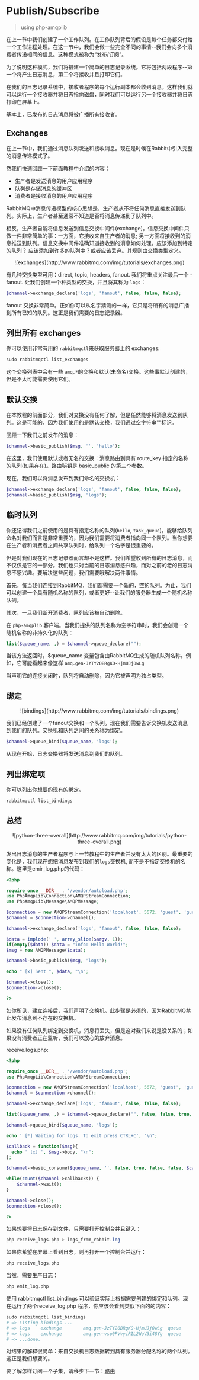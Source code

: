 # Publish/Subscribe

> using php-amqplib

在上一节中我们创建了一个工作队列。在工作队列背后的假设是每个任务都交付给一个工作进程处理。在这一节中，我们会做一些完全不同的事情--我们会向多个消费者传递相同的信息。这种模式被称为“发布/订阅”。

为了说明这种模式，我们将搭建一个简单的日志记录系统。它将包括两段程序--第一个将产生日志消息，第二个将接收并且打印它们。

在我们的日志记录系统中，接收者程序的每个运行副本都会收到消息。这样我们就可以运行一个接收器并将日志指向磁盘，同时我们可以运行另一个接收器并将日志打印在屏幕上。

基本上，已发布的日志消息将被广播所有接收者。

## Exchanges

在上一节中，我们通过消息队列发送和接收消息。现在是时候在Rabbit中引入完整的消息传递模式了。

然我们快速回顾一下前面教程中介绍的内容：

+ 生产者是发送消息的用户应用程序
+ 队列是存储消息的缓冲区
+ 消费者是接收消息的用户应用程序

RabbitMQ中消息传递模型的核心思想是，生产者从不将任何消息直接发送到队列。实际上，生产者甚至通常不知道是否将消息传递到了队列中。

相反，生产者自能将信息发送到信息交换中间件(exchange)。信息交换中间件只做一件非常简单的事：一方面，它接收来自生产者的消息; 另一方面将接收到的消息推送到队列。信息交换中间件准确知道接收到的消息如何处理。应该添加到特定的队列？ 应该添加到许多的队列中？或者应该丢弃。其规则由交换类型定义。

<center>![exchanges](http://www.rabbitmq.com/img/tutorials/exchanges.png)</center> 

有几种交换类型可用：direct, topic, headers, fanout. 我们将重点关注最后一个 - fanout. 让我们创建一个种类型的交换，并且将其称为 ```logs```：

```php
$channel->exchange_declare('logs', 'fanout', false, false, false);
```

fanout 交换非常简单。正如你可以从名字猜测的一样，它只是将所有的消息广播到所有已知的队列。这正是我们需要的日志记录器。

## 列出所有 exchanges

你可以使用非常有用的 ```rabbitmqctl```来获取服务器上的 exchanges:

 ```php
 sudo rabbitmqctl list_exchanges
 ```
 
 这个交换列表中会有一些 ```amq.*```的交换和默认(未命名)交换。这些事默认创建的，但是不太可能需要使用它们。
 
## 默认交换

在本教程的前面部分，我们对交换没有任何了解，但是任然能够将消息发送到队列。这是可能的，因为我们使用的是默认交换，我们通过空字符串""标识。

回顾一下我们之前发布的消息：

```php
$channel->basic_publish($msg, '', 'hello');
```

在这里，我们使用默认或者无名的交换：消息路由到具有 route_key 指定的名称的队列(如果存在)。路由秘钥是 basic_public 的第三个参数。

现在，我们可以将消息发布到我们命名的交换机：

```php
$channel->exchange_declare('logs', 'fanout', false, false, false);
$channel->basic_publish($msg, 'logs');
```

## 临时队列

你还记得我们之前使用的是具有指定名称的队列(```hello```, ```task_queue```)。能够给队列命名对我们而言是非常重要的，因为我们需要将消费者指向同一个队列。当你想要在生产者和消费者之间共享队列时，给队列一个名字是很重要的。

但是对我们现在的日志记录器而言却不是这样。我们希望收到所有的日志消息，而不仅仅是它的一部分。我们也只对当前的日志消息感兴趣，而对之前的老的日志消息不感兴趣。要解决这些问题，我们需要哦解决两件事情。

首先，每当我们连接到RabbitMQ，我们都需要一个新的，空的队列。为止，我们可以创建一个具有随机名称的队列，或者更好--让我们的服务器生成一个随机名称队列。

其次，一旦我们断开消费者，队列应该被自动删除。

在 ```php-amqplib``` 客户端。当我们提供的队列名称为空字符串时，我们会创建一个随机名称的非持久化的队列：

```php
list($queue_name, ,) = $channel->queue_declare("");
```

当该方法返回时，$queue_name 变量包含由RabbitMQ生成的随机队列名称。例如，它可能看起来像这样 ``` amq.gen-JzTY20BRgKO-HjmUJj0wLg ```

当声明它的连接关闭时，队列将自动删除，因为它被声明为独占类型。

## 绑定

<center>![bindings](http://www.rabbitmq.com/img/tutorials/bindings.png)</center>

我们已经创建了一个fanout交换和一个队列。现在我们需要告诉交换机发送消息到我们的队列。交换机和队列之间的关系称为绑定。

```php
$channel->queue_bind($queue_name, 'logs');
```

从现在开始，日志交换器将发送消息到我们的队列。

## 列出绑定项

你可以列出你想要的现有的绑定。

```php
rabbitmqctl list_bindings
```

## 总结

<center>![python-three-overall](http://www.rabbitmq.com/img/tutorials/python-three-overall.png)</center>

发出日志消息的生产者程序与上一节教程中的生产者并没有太大的区别。最重要的变化是，我们现在想把消息发布到我们的```logs```交换机, 而不是不指定交换机的名称。这里是emir_log.php的代码：

```php
<?php

require_once __DIR__ . '/vendor/autoload.php';
use PhpAmqpLib\Connection\AMQPStreamConnection;
use PhpAmqpLib\Message\AMQPMessage;

$connection = new AMQPStreamConnection('localhost', 5672, 'guest', 'guest');
$channel = $connection->channel();

$channel->exchange_declare('logs', 'fanout', false, false, false);

$data = implode(' ', array_slice($argv, 1));
if(empty($data)) $data = "info: Hello World!";
$msg = new AMQPMessage($data);

$channel->basic_publish($msg, 'logs');

echo " [x] Sent ", $data, "\n";

$channel->close();
$connection->close();

?>
```

如你所见，建立连接后，我们声明了交换机。此步骤是必须的，因为RabbitMQ禁止发布消息到不存在的交换机。

如果没有任何队列绑定到交换机，消息将丢失，但是这对我们来说是没关系的；如果没有消费者正在监听，我们可以放心的放弃消息。

receive.logs.php:

```php
<?php

require_once __DIR__ . '/vendor/autoload.php';
use PhpAmqpLib\Connection\AMQPStreamConnection;

$connection = new AMQPStreamConnection('localhost', 5672, 'guest', 'guest');
$channel = $connection->channel();

$channel->exchange_declare('logs', 'fanout', false, false, false);

list($queue_name, ,) = $channel->queue_declare("", false, false, true, false);

$channel->queue_bind($queue_name, 'logs');

echo ' [*] Waiting for logs. To exit press CTRL+C', "\n";

$callback = function($msg){
  echo ' [x] ', $msg->body, "\n";
};

$channel->basic_consume($queue_name, '', false, true, false, false, $callback);

while(count($channel->callbacks)) {
    $channel->wait();
}

$channel->close();
$connection->close();

?>
```

如果想要将日志保存到文件，只需要打开控制台并且键入：

```php
php receive_logs.php > logs_from_rabbit.log
```

如果你希望在屏幕上看到日志，则再打开一个控制台并运行：

```php
php receive_logs.php
```

当然，需要生产日志：

```php
php emit_log.php
```

使用 rabbitmqctl list_bindings 可以验证实际上根据需要创建的绑定和队列。现在运行了两个receive_log.php 程序，你应该会看到类似下面的的内容：

```php
sudo rabbitmqctl list_bindings
# => Listing bindings ...
# => logs    exchange        amq.gen-JzTY20BRgKO-HjmUJj0wLg  queue           []
# => logs    exchange        amq.gen-vso0PVvyiRIL2WoV3i48Yg  queue           []
# => ...done.
```

对结果的解释很简单：来自交换机日志数据转到具有服务器分配名称的两个队列。这正是我们想要的。

要了解怎样订阅一个子集，请移步下一节：[路由](#)